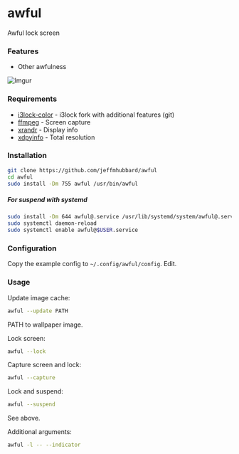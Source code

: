 # awful
Awful lock screen  
  
### Features
- Other awfulness

![Imgur](https://i.imgur.com/)

### Requirements
- [i3lock-color](https://github.com/PandorasFox/i3lock-color) - i3lock fork with additional features (git)  
- [ffmpeg](https://www.ffmpeg.org/) - Screen capture  
- [xrandr](https://www.x.org/wiki/Projects/XRandR/) - Display info  
- [xdpyinfo](https://www.x.org/archive/X11R7.7/doc/man/man1/xdpyinfo.1.xhtml) - Total resolution  

### Installation
```sh
git clone https://github.com/jeffmhubbard/awful
cd awful
sudo install -Dm 755 awful /usr/bin/awful
```

##### For suspend with systemd
```sh
sudo install -Dm 644 awful@.service /usr/lib/systemd/system/awful@.service
sudo systemctl daemon-reload
sudo systemctl enable awful@$USER.service
```

### Configuration
Copy the example config to `~/.config/awful/config`. Edit.  

### Usage
Update image cache:  
```sh
awful --update PATH
```  
PATH to wallpaper image.  

Lock screen:  
```sh
awful --lock
```

Capture screen and lock:  
```sh
awful --capture
```

Lock and suspend:  
```sh
awful --suspend
```
See above.  

Additional arguments:  
```sh
awful -l -- --indicator
```

